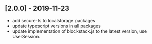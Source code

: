 ## [2.0.0] - 2019-11-23

- add secure-ls to localstorage packages
- update typescript versions in all packages
- update implementation of blockstack.js to the latest version, use UserSession.